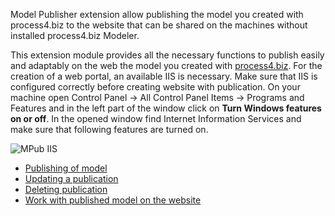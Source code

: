 Model Publisher extension allow publishing the model you created with process4.biz to the website that can be shared on the machines without installed process4.biz Modeler. 

This extension module provides all the necessary functions to publish easily and adaptably on the web the model you created with [process4.biz](https://process4.biz/en/).
For the creation of a web portal, an available IIS is necessary. Make sure that IIS is configured correctly before creating website with publication. On your machine open Control Panel -> All Control Panel Items -> Programs and Features and in the left part of the window click on __Turn Windows features on or off__. In the opened window find Internet Information Services and make sure that following features are turned on.  

![MPub IIS](//images.ctfassets.net/6mz8d8cle1nl/1aialRCnb9IywaPEfMKIeS/5e71a4ff2783aaadad59b8a504d40a8c/MPub_IIS.png)


- [Publishing of model](publishing-of-model)
- [Updating a publication](updating-model-publication)
- [Deleting publication](deleting-model-publication)
- [Work with published model on the website](working-with-published-model)
